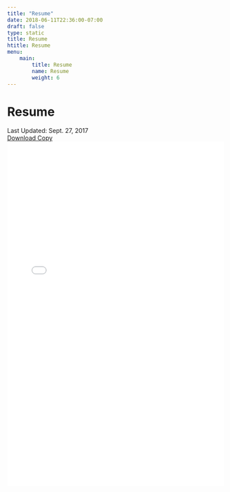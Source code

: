 ```yaml
---
title: "Resume"
date: 2018-06-11T22:36:00-07:00
draft: false
type: static
title: Resume
htitle: Resume
menu:
    main:
        title: Resume
        name: Resume
        weight: 6
---
```



<h1>Resume</h1>
<div class="info"> Last Updated: Sept. 27, 2017</div>
<div class="info"><a href="/doc/resume.pdf" download>Download Copy</a></div>
<div id="resume">
<embed src="/doc/resume.pdf" width="100%" height="800px"/>
</div>